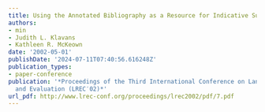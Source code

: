 ```yaml
---
title: Using the Annotated Bibliography as a Resource for Indicative Summarization
authors:
- min
- Judith L. Klavans
- Kathleen R. McKeown
date: '2002-05-01'
publishDate: '2024-07-11T07:40:56.616248Z'
publication_types:
- paper-conference
publication: '*Proceedings of the Third International Conference on Language Resources
  and Evaluation (LREC′02)*'
url_pdf: http://www.lrec-conf.org/proceedings/lrec2002/pdf/7.pdf
---
```

